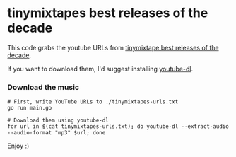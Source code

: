 # tinymixtapes best releases of the decade

This code grabs the youtube URLs from [tinymixtape best releases of the decade](https://www.tinymixtapes.com/features/2010s-favorite-100-music-releases-decade).

If you want to download them, I'd suggest installing [youtube-dl](https://ytdl-org.github.io/youtube-dl/index.html).

### Download the music

```shell
# First, write YouTube URLs to ./tinymixtapes-urls.txt
go run main.go

# Download them using youtube-dl
for url in $(cat tinymixtapes-urls.txt); do youtube-dl --extract-audio --audio-format "mp3" $url; done
```

Enjoy :)

